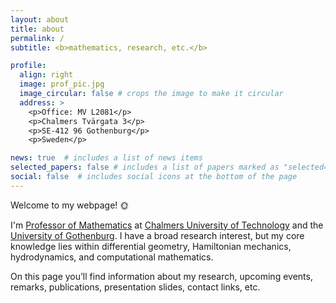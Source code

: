 ```yaml
---
layout: about
title: about
permalink: /
subtitle: <b>mathematics, research, etc.</b>

profile:
  align: right
  image: prof_pic.jpg
  image_circular: false # crops the image to make it circular
  address: >
    <p>Office: MV L2081</p>
    <p>Chalmers Tvärgata 3</p>
    <p>SE-412 96 Gothenburg</p>
    <p>Sweden</p>

news: true  # includes a list of news items
selected_papers: false # includes a list of papers marked as "selected={true}"
social: false  # includes social icons at the bottom of the page
---
```


Welcome to my webpage! :sun_with_face:

I'm [Professor of Mathematics](https://www.chalmers.se/en/persons/moklas/) at [Chalmers University of Technology](https://www.chalmers.se) and the [University of Gothenburg](https://www.gu.se). I have a broad research interest, but my core knowledge lies within differential geometry, Hamiltonian mechanics, hydrodynamics, and computational mathematics.


<!-- I have a broad research interest, stretching from Hamiltonian PDE, geometric hydrodynamics, and shape analysis, to medical imaging, and mathematical foundations of deep learning; my core knowledge is the combination of differential geometry and computational mathematics. -->

On this page you’ll find information about my research, upcoming events, remarks, publications, presentation slides, contact links, etc. 

